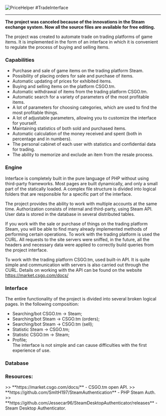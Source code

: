 ![PriceHelper](https://raw.githubusercontent.com/Shitovdm/TradeInterface/images/image.png) #TradeInterface  
***  

**The project was canceled because of the innovations in the Steam exchange system. Now all the source files are available for free editing.**  

The project was created to automate trade on trading platforms of game items. It is implemented in the form of an interface in which it is convenient to regulate the process of buying and selling items.  

<h3>Capabilities</h3> 

- Purchase and sale of game items on the trading platform Steam.  
- Possibility of placing orders for sale and purchase of items.  
- Automatic updating of prices for exhibited items.  
- Buying and selling items on the platform CSGO.tm.  
- Automatic withdrawal of items from the trading platform CSGO.tm.  
- Automatic search for a variety of parameters of the most profitable items.  
- A lot of parameters for choosing categories, which are used to find the most profitable things.  
- A lot of adjustable parameters, allowing you to customize the interface for yourself.  
- Maintaining statistics of both sold and purchased items.  
- Automatic calculation of the money received and spent (both in percentage and in numbers).  
- The personal cabinet of each user with statistics and confidential data for trading.  
- The ability to memorize and exclude an item from the resale process.  

<h3>Engine</h3>  

Interface is completely built in the pure language of PHP without using third-party frameworks. Most pages are built dynamically, and only a small part of the statically loaded. A complex file structure is divided into logical folders that are responsible for a specific part of the interface.  

The project provides the ability to work with multiple accounts at the same time. Authorization consists of internal and third-party, using Steam API. User data is stored in the database in several distributed tables.  

If you work with the sale or purchase of things on the trading platform Steam, you will be able to find many already implemented methods of performing certain operations. To work with the trading platform is used the CURL. All requests to the site servers were sniffed, in the future, all the headers and necessary data were applied to correctly build queries from the project interface.  

To work with the trading platform CSGO.tm, used built-in API. It is quite simple and communication with servers is also carried out through the CURL. Details on working with the API can be found on the website https://market.csgo.com/docs/   

<h3>Interface</h3>

The entire functionality of the project is divided into several broken logical pages. In the following composition:  
- Searching/bot CSGO.tm -> Steam;  
- Searching/bot Steam -> CSGO.tm (orders);  
- Searching/bot Steam -> CSGO.tm (sell);  
- Statistic Steam -> CSGO.tm;  
- Statistic CSGO.tm -> Steam;  
- Profile;  
The interface is not simple and can cause difficulties with the first experience of use.  

<h3>Database</h3>


<h3>Resources:</h3>  
>> **https://market.csgo.com/docs/** - CSGO.tm open API.  
>> **https://github.com/SmItH197/SteamAuthentication** - PHP Steam Auth.  
>> **https://github.com/Jessecar96/SteamDesktopAuthenticator/releases** - Steam Desktop Authenticator.  
